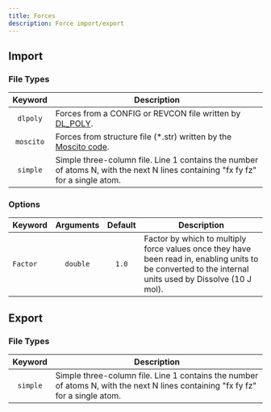 ```yaml
---
title: Forces
description: Force import/export
---
```


## Import

### File Types

|Keyword|Description|
|:---:|-----------|
|`dlpoly`|Forces from a CONFIG or REVCON file written by [DL_POLY](https://www.scd.stfc.ac.uk/Pages/DL_POLY.aspx).|
|`moscito`|Forces from structure file (*.str) written by the [Moscito code](http://139.30.122.11/MOSCITO/).|
|`simple`|Simple three-column file. Line 1 contains the number of atoms N, with the next N lines containing "fx  fy  fz" for a single atom. |

### Options

|Keyword|Arguments|Default|Description|
|:------|:--:|:-----:|-----------|
|`Factor`|`double`|`1.0`|Factor by which to multiply force values once they have been read in, enabling units to be converted to the internal units used by Dissolve (10 J mol).|

## Export

### File Types

|Keyword|Description|
|:---:|-----------|
|`simple`|Simple three-column file. Line 1 contains the number of atoms N, with the next N lines containing "fx  fy  fz" for a single atom. |
